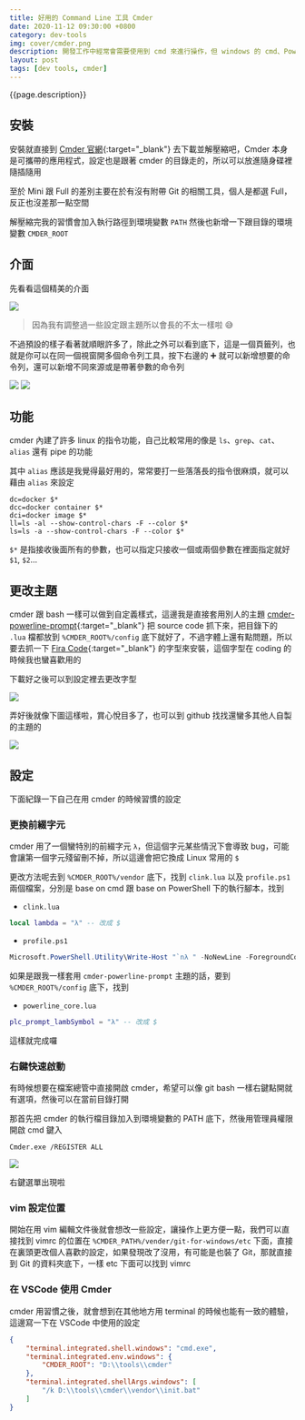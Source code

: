 ```yaml
---
title: 好用的 Command Line 工具 Cmder
date: 2020-11-12 09:30:00 +0800
category: dev-tools
img: cover/cmder.png
description: 開發工作中經常會需要使用到 cmd 來進行操作，但 windows 的 cmd、PowerShell 都不是太美觀，操作上也沒有很順手，通常都是為了用某些工具才會打開來用，今天就來用看看這個功能強大的 command line 工具 cmder，用過之後甚至可以都在 command line 上面做操作就像在 linux 一樣
layout: post
tags: [dev tools, cmder]
---
```


{{page.description}}

## 安裝
安裝就直接到 [Cmder 官網](https://cmder.net/){:target="_blank"} 去下載並解壓縮吧，Cmder 本身是可攜帶的應用程式，設定也是跟著 cmder 的目錄走的，所以可以放進隨身碟裡隨插隨用

至於 Mini 跟 Full 的差別主要在於有沒有附帶 Git 的相關工具，個人是都選 Full，反正也沒差那一點空間

解壓縮完我的習慣會加入執行路徑到環境變數 `PATH`
然後也新增一下跟目錄的環境變數 `CMDER_ROOT`
## 介面
先看看這個精美的介面

![]({{site.baseurl}}/assets/img/cmder2.png)

> 因為我有調整過一些設定跟主題所以會長的不太一樣啦 😅

不過預設的樣子看著就順眼許多了，除此之外可以看到底下，這是一個頁籤列，也就是你可以在同一個視窗開多個命令列工具，按下右邊的 ➕ 就可以新增想要的命令列，還可以新增不同來源或是帶著參數的命令列

![]({{site.baseurl}}/assets/img/cmder3.png)
![]({{site.baseurl}}/assets/img/cmder4.png)
## 功能
cmder 內建了許多 linux 的指令功能，自己比較常用的像是 `ls`、`grep`、`cat`、`alias` 還有 pipe 的功能

其中 `alias` 應該是我覺得最好用的，常常要打一些落落長的指令很麻煩，就可以藉由 `alias` 來設定

```shell
dc=docker $*
dcc=docker container $*
dci=docker image $*
ll=ls -al --show-control-chars -F --color $*
ls=ls -a --show-control-chars -F --color $*
```

`$*` 是指接收後面所有的參數，也可以指定只接收一個或兩個參數在裡面指定就好 `$1`, `$2`...

## 更改主題

cmder 跟 bash 一樣可以做到自定義樣式，這邊我是直接套用別人的主題 [cmder-powerline-prompt](https://github.com/AmrEldib/cmder-powerline-prompt){:target="_blank"}
把 source code 抓下來，把目錄下的 `.lua` 檔都放到 `%CMDER_ROOT%/config` 底下就好了，不過字體上還有點問題，所以要去抓一下 [Fira Code](https://github.com/tonsky/FiraCode/releases){:target="_blank"} 的字型來安裝，這個字型在 coding 的時候我也蠻喜歡用的

下載好之後可以到設定裡去更改字型

![]({{site.baseurl}}/assets/img/cmder6.png)

弄好後就像下圖這樣啦，賞心悅目多了，也可以到 github 找找還蠻多其他人自製的主題的

![]({{site.baseurl}}/assets/img/cmder5.png)

## 設定
下面紀錄一下自己在用 cmder 的時候習慣的設定

### 更換前綴字元
cmder 用了一個蠻特別的前綴字元 `λ`，但這個字元某些情況下會導致 bug，可能會讓第一個字元殘留刪不掉，所以這邊會把它換成 Linux 常用的 `$`

更改方法呢去到 `%CMDER_ROOT%/vendor` 底下，找到 `clink.lua` 以及 `profile.ps1` 兩個檔案，分別是 base on cmd 跟 base on PowerShell 下的執行腳本，找到

+ `clink.lua`

```lua
local lambda = "λ" -- 改成 $
```

+ `profile.ps1`

```powershell
Microsoft.PowerShell.Utility\Write-Host "`nλ " -NoNewLine -ForegroundColor "DarkGray" # 一樣改成 $
```

如果是跟我一樣套用 `cmder-powerline-prompt` 主題的話，要到 `%CMDER_ROOT%/config` 底下，找到

+ `powerline_core.lua`

```lua
plc_prompt_lambSymbol = "λ" -- 改成 $
```

這樣就完成囉

### 右鍵快速啟動
有時候想要在檔案總管中直接開啟 cmder，希望可以像 git bash 一樣右鍵點開就有選項，然後可以在當前目錄打開

那首先把 cmder 的執行檔目錄加入到環境變數的 PATH 底下，然後用管理員權限開啟 cmd 鍵入

```shell
Cmder.exe /REGISTER ALL
```

![]({{site.baseurl}}/assets/img/cmder7.png)

右鍵選單出現啦

### vim 設定位置
開始在用 vim 編輯文件後就會想改一些設定，讓操作上更方便一點，我們可以直接找到 vimrc 的位置在 `%CMDER_PATH%/vender/git-for-windows/etc` 下面，直接在裏頭更改個人喜歡的設定，如果發現改了沒用，有可能是也裝了 Git，那就直接到 Git 的資料夾底下，一樣 etc 下面可以找到 vimrc

### 在 VSCode 使用 Cmder
cmder 用習慣之後，就會想到在其他地方用 terminal 的時候也能有一致的體驗，這邊寫一下在 VSCode 中使用的設定

```json
{
    "terminal.integrated.shell.windows": "cmd.exe",
    "terminal.integrated.env.windows": {
        "CMDER_ROOT": "D:\\tools\\cmder"
    },
    "terminal.integrated.shellArgs.windows": [
        "/k D:\\tools\\cmder\\vendor\\init.bat"
    ]
}
```
